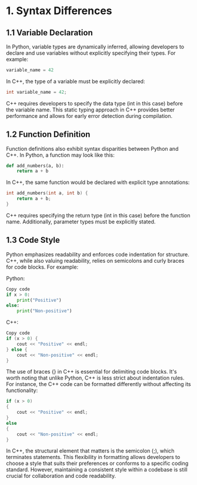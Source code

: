 # 1. Syntax Differences

## 1.1 Variable Declaration

In Python, variable types are dynamically inferred, allowing developers to declare and use variables without explicitly specifying their types. For example:

```python
variable_name = 42
```

In C++, the type of a variable must be explicitly declared:

```cpp
int variable_name = 42;
```

C++ requires developers to specify the data type (int in this case) before the variable name. This static typing approach in C++ provides better performance and allows for early error detection during compilation.

## 1.2 Function Definition
Function definitions also exhibit syntax disparities between Python and C++. In Python, a function may look like this:

```python
def add_numbers(a, b):
    return a + b
```

In C++, the same function would be declared with explicit type annotations:

```cpp
int add_numbers(int a, int b) {
    return a + b;
}
```

C++ requires specifying the return type (int in this case) before the function name. Additionally, parameter types must be explicitly stated.

## 1.3 Code Style
Python emphasizes readability and enforces code indentation for structure. C++, while also valuing readability, relies on semicolons and curly braces for code blocks. For example:

Python:

```python
Copy code
if x > 0:
    print("Positive")
else:
    print("Non-positive")
```

C++:

```cpp
Copy code
if (x > 0) {
    cout << "Positive" << endl;
} else {
    cout << "Non-positive" << endl;
}
```

The use of braces {} in C++ is essential for delimiting code blocks. It's worth noting that unlike Python, C++ is less strict about indentation rules. For instance, the C++ code can be formatted differently without affecting its functionality:

```cpp
if (x > 0)
{
    cout << "Positive" << endl;
}
else
{
    cout << "Non-positive" << endl;
}
```

In C++, the structural element that matters is the semicolon (;), which terminates statements. This flexibility in formatting allows developers to choose a style that suits their preferences or conforms to a specific coding standard. However, maintaining a consistent style within a codebase is still crucial for collaboration and code readability.